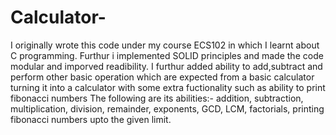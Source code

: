 # Calculator-
I originally wrote this code under my course ECS102 in which I learnt about C programming. Furthur i implemented SOLID principles and made the code modular and imporved readibility.
I furthur added ability to add,subtract and perform other basic operation which are expected from a basic calculator turning it into a calculator with some extra fuctionality such as ability to print fibonacci numbers
The following are its abilities:- addition, subtraction, multiplication, division, remainder, exponents, GCD, LCM, factorials, printing fibonacci numbers upto the given limit.
